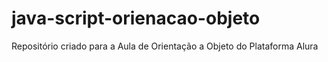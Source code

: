 # java-script-orienacao-objeto
Repositório criado para a Aula de Orientação a Objeto do Plataforma Alura 

